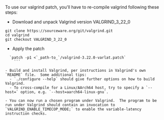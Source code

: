 To use our valgrind patch, you'll have to re-compile valgrind following these steps:

- Download and unpack Valgrind version VALGRIND_3_22_0


```
git clone https://sourceware.org/git/valgrind.git
cd valgrind
git checkout VALGRIND_3_22_0
```
- Apply the patch
```
  `patch -p1 <`_path-to_`/valgrind-3.22.0-varlat.patch`
	```

- Build and install Valgrind, per instructions in Valgrind's own `README` file.  Some additional tips:
  - `./configure --help` should give further options on how to build Valgrind.
  - To cross-compile for a Linux/AArch64 host, try to specify a `--host=` option, e.g. `--host=aarch64-linux-gnu`.

- You can now run a chosen program under Valgrind.  The program to be run under Valgrind should contain an invocation to `VALGRIND_ENABLE_TIMECOP_MODE;` to enable the variable-latency instruction checks.
